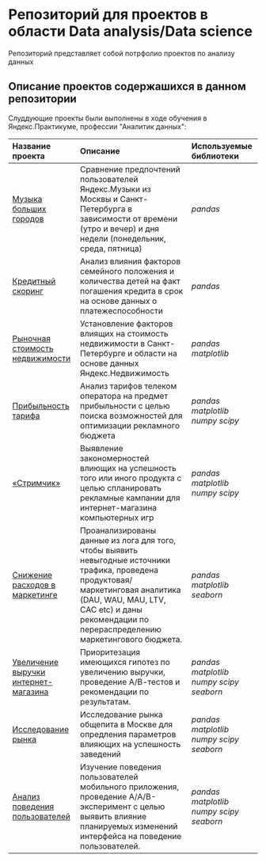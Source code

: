 # Репозиторий для проектов в области Data analysis/Data science

Репозиторий представляет собой потрфолио проектов по анализу данных

## Описание проектов содержашихся в данном репозитории

Слуддующие проекты были выполнены в ходе обучения в Яндекс.Практикуме, профессии "Аналитик данных":


| Название проекта | Описание  | Используемые библиотеки |
|:------------- |:---------------| :------------- |
|[Музыка больших городов](https://github.com/Mamoro85/da_projects/blob/main/0_music_p/cd601912-2c45-429c-b9f1-3ef16fb07a31.ipynb)   | Сравнение предпочтений пользователей Яндекс.Музыки из Москвы и Санкт-Петербурга в зависимости от времени (утро и вечер) и дня недели (понедельник, среда, пятница) |     *pandas*  |
|[Кредитный скоринг](https://github.com/Mamoro85/da_projects/blob/main/1_bank_p/1b8d39be-3845-4530-98bc-5fbcede32611.ipynb)   | Анализ влияния факторов семейного положения и количества детей на факт погашения кредита в срок на основе данных о платежеспособности   |  *pandas*  |
|[Рыночная стоимость недвижимости](https://github.com/Mamoro85/da_projects/blob/main/2_real_estate_p/ae41e8a1-aef6-41ed-9548-3e07bc9ef4a0.ipynb)  | Установление факторов влиящих на стоимость недвижимости в Санкт-Петербурге и области на основе данных Яндекс.Недвижимость     |  *pandas*  *matplotlib* |
|[Прибыльность тарифа](https://github.com/Mamoro85/da_projects/tree/main/3_telecom_p)  | Анализ тарифов телеком оператора на предмет прибыльности с целью поиска возможностей для оптимизации рекламного бюджета |  *pandas*  *matplotlib*  *numpy* *scipy*|
|[«Стримчик»](https://github.com/Mamoro85/da_projects/blob/main/4_e-com_p/64748e92-ab07-4228-8d8f-24863d019c8f.ipynb)  | Выявление закономерностей влиющих на успешность того или иного продукта с целью спланировать рекламные кампании для интернет-магазина компьютерных игр   |  *pandas*  *matplotlib*  *numpy* *scipy*|
|[Снижение расходов в маркетинге](https://github.com/Mamoro85/da_projects/blob/main/5_marketing_p/a009a93d-6aae-45fa-a26d-55d0704d0518.ipynb)  | Проанализированы данные из лога для того, чтобы выявить невыгодные источники трафика, проведена продуктовая/маркетинговая аналитика (DAU, WAU, MAU, LTV, CAC etc) и даны рекомендации по перераспределению маркетингового бюджета.   |  *pandas* *matplotlib* *seaborn* |
|[Увеличение выручки интернет-магазина](https://github.com/Mamoro85/da_projects/blob/main/6_hypotesis_p/b0ecfa39-aa26-4bcf-9c56-9ecbfef2d80d.ipynb)  | Приоритезация имеющихся гипотез по увеличению выручки, проведение А/В-тестов и рекомендации по результатам. |   *pandas*  *matplotlib*  *numpy* *scipy* *seaborn* |
|[Исследование рынка](https://github.com/Mamoro85/da_projects/blob/main/7_research_p/83b2cffd-5125-4e68-bc0e-f3ffae2de398.ipynb)  | Исследование рынка общепита в Москве для опредления параметров влияющих на успешность заведений |  *pandas*  *matplotlib*  *numpy* *scipy* *seaborn* |
|[Анализ поведения пользователей](https://github.com/Mamoro85/da_projects/blob/main/8_e_com_2_p/816a1f51-3cb5-4d11-8417-93aa62688b70.ipynb)  | Изучение поведения пользователей мобильного приложения, проведение А/A/B-эксперимент с целью выявить влияние планируемых изменений интерфейса на поведение пользователей. |  *pandas*  *matplotlib*  *numpy* *scipy* *seaborn* |
